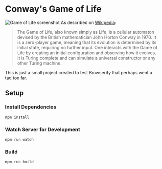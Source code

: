 # Conway's Game of Life

![Game of Life screenshot](https://user-images.githubusercontent.com/6896632/85966931-83acd900-ba04-11ea-8150-958e5439f2ff.png)
As described on [Wikipedia](https://en.wikipedia.org/wiki/Conway%27s_Game_of_Life):
>The Game of Life, also known simply as Life, is a cellular automaton devised by the British mathematician John Horton Conway in 1970. It is a zero-player game, meaning that its evolution is determined by its initial state, requiring no further input. One interacts with the Game of Life by creating an initial configuration and observing how it evolves. It is Turing complete and can simulate a universal constructor or any other Turing machine.

This is just a small project created to test Browserify that perhaps went a tad too far.

## Setup
### Install Dependencies
```
npm install
```

### Watch Server for Development
```
npm run watch
```

### Build
```
npm run build
```
